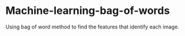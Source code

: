 # Machine-learning-bag-of-words
Using bag of word method to find the features that identify each image.
